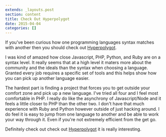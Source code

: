 ```yaml
---
extends: _layouts.post
section: content
title: Check Out Hyperpolygot
date: 2015-04-04
categories: []
---
```

If you've been curious how one programming languages syntax matches with another then you should check out [Hyperpolygot](http://hyperpolyglot.org).

I was kind of amazed how close Javascript, PHP, Python, and Ruby are on a syntax level.  It really seems that at a high level it maters more about the community and the ideals than the syntax when choosing a language.  Granted every job requires a specific set of tools and this helps show how you can pick up another language easier.

The hardest part is finding a project that forces you to get outside your comfort zone and pick up a new language.  I've tried all four and I feel most comfortable in PHP.  I really do like the asynchrony of Javascript/Node and it feels a little closer to PHP than the other two.  I  don't have that much experience with Ruby and Python however outside of just hacking around.
I do feel it is easy to jump from one language to another and be able to work your way through it. Even if you're not extremely efficient from the get go.

Definitely check out check out [Hyperpolygot](http://hyperpolyglot.org) it is really interesting.
